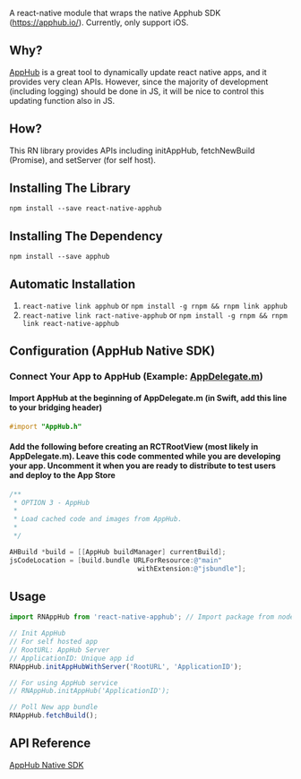 
A react-native module that wraps the native Apphub SDK (https://apphub.io/). Currently, only support iOS.

## Why?
[AppHub](https://apphub.io/) is a great tool to dynamically update react native apps, and it provides very clean APIs. However, since the majority of development (including logging) should be done in JS, it will be nice to control this updating function also in JS.

## How?
This RN library provides APIs including initAppHub, fetchNewBuild (Promise), and setServer (for self host).

## Installing The Library
`npm install --save react-native-apphub`

## Installing The Dependency
`npm install --save apphub`

## Automatic Installation
1. `react-native link apphub` or `npm install -g rnpm && rnpm link apphub`
2. `react-native link ract-native-apphub` or `npm install -g rnpm && rnpm link react-native-apphub`

## Configuration (AppHub Native SDK)
### Connect Your App to AppHub (Example: [AppDelegate.m](https://github.com/AppHubPlatform/AppHubStarterProject/blob/master/iOS/AppHubStarterProject/AppDelegate.m))
#### Import AppHub at the beginning of AppDelegate.m (in Swift, add this line to your bridging header)
```objective-c
#import "AppHub.h"
```
#### Add the following before creating an RCTRootView (most likely in AppDelegate.m). Leave this code commented while you are developing your app. Uncomment it when you are ready to distribute to test users and deploy to the App Store
```objective-c
/**
 * OPTION 3 - AppHub
 *
 * Load cached code and images from AppHub.
 *
 */

AHBuild *build = [[AppHub buildManager] currentBuild];
jsCodeLocation = [build.bundle URLForResource:@"main"
                                withExtension:@"jsbundle"];
```

## Usage

```javascript
import RNAppHub from 'react-native-apphub'; // Import package from node modules

// Init AppHub
// For self hosted app
// RootURL: AppHub Server
// ApplicationID: Unique app id
RNAppHub.initAppHubWithServer('RootURL', 'ApplicationID');

// For using AppHub service
// RNAppHub.initAppHub('ApplicationID');

// Poll New app bundle
RNAppHub.fetchBuild();
```

## API Reference
[AppHub Native SDK](http://docs.apphub.io/docs/getting-started)
